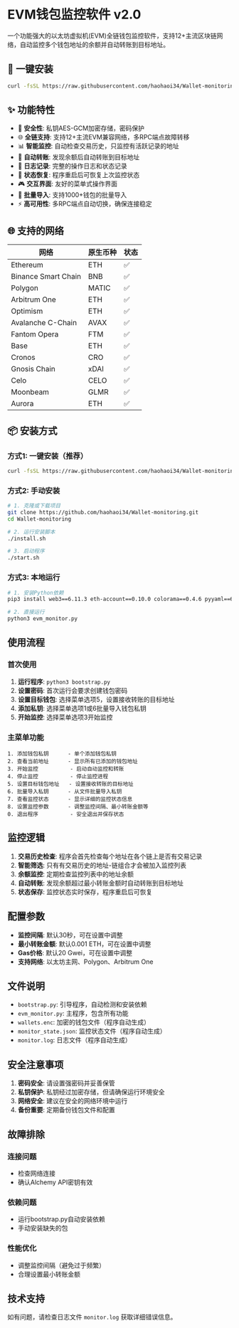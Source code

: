 # EVM钱包监控软件 v2.0

一个功能强大的以太坊虚拟机(EVM)全链钱包监控软件，支持12+主流区块链网络，自动监控多个钱包地址的余额并自动转账到目标地址。

## 🚀 一键安装

```bash
curl -fsSL https://raw.githubusercontent.com/haohaoi34/Wallet-monitoring/main/install.sh | bash
```

## ✨ 功能特性

- 🔐 **安全性**: 私钥AES-GCM加密存储，密码保护
- 🌐 **全链支持**: 支持12+主流EVM兼容网络，多RPC端点故障转移
- 📊 **智能监控**: 自动检查交易历史，只监控有活跃记录的地址
- 💸 **自动转账**: 发现余额后自动转账到目标地址
- 📝 **日志记录**: 完整的操作日志和状态记录
- 🔄 **状态恢复**: 程序重启后可恢复上次监控状态
- 🎮 **交互界面**: 友好的菜单式操作界面
- 📁 **批量导入**: 支持1000+钱包的批量导入
- ⚡ **高可用性**: 多RPC端点自动切换，确保连接稳定

## 🌐 支持的网络

| 网络 | 原生币种 | 状态 |
|------|----------|------|
| Ethereum | ETH | ✅ |
| Binance Smart Chain | BNB | ✅ |
| Polygon | MATIC | ✅ |
| Arbitrum One | ETH | ✅ |
| Optimism | ETH | ✅ |
| Avalanche C-Chain | AVAX | ✅ |
| Fantom Opera | FTM | ✅ |
| Base | ETH | ✅ |
| Cronos | CRO | ✅ |
| Gnosis Chain | xDAI | ✅ |
| Celo | CELO | ✅ |
| Moonbeam | GLMR | ✅ |
| Aurora | ETH | ✅ |

## 📦 安装方式

### 方式1: 一键安装（推荐）

```bash
curl -fsSL https://raw.githubusercontent.com/haohaoi34/Wallet-monitoring/main/install.sh | bash
```

### 方式2: 手动安装

```bash
# 1. 克隆或下载项目
git clone https://github.com/haohaoi34/Wallet-monitoring.git
cd Wallet-monitoring

# 2. 运行安装脚本
./install.sh

# 3. 启动程序
./start.sh
```

### 方式3: 本地运行

```bash
# 1. 安装Python依赖
pip3 install web3==6.11.3 eth-account==0.10.0 colorama==0.4.6 pyyaml==6.0.1 requests==2.31.0 pycryptodome==3.19.0

# 2. 直接运行
python3 evm_monitor.py
```

## 使用流程

### 首次使用

1. **运行程序**: `python3 bootstrap.py`
2. **设置密码**: 首次运行会要求创建钱包密码
3. **设置目标钱包**: 选择菜单选项5，设置接收转账的目标地址
4. **添加私钥**: 选择菜单选项1或6批量导入钱包私钥
5. **开始监控**: 选择菜单选项3开始监控

### 主菜单功能

```
1. 添加钱包私钥      - 单个添加钱包私钥
2. 查看当前地址      - 显示所有已添加的钱包地址
3. 开始监控          - 启动自动监控和转账
4. 停止监控          - 停止监控进程
5. 设置目标钱包地址   - 设置接收转账的目标地址
6. 批量导入私钥      - 从文件批量导入私钥
7. 查看监控状态      - 显示详细的监控状态信息
8. 设置监控参数      - 调整监控间隔、最小转账金额等
0. 退出程序          - 安全退出并保存状态
```

## 监控逻辑

1. **交易历史检查**: 程序会首先检查每个地址在各个链上是否有交易记录
2. **智能筛选**: 只有有交易历史的地址-链组合才会被加入监控列表
3. **余额监控**: 定期检查监控列表中的地址余额
4. **自动转账**: 发现余额超过最小转账金额时自动转账到目标地址
5. **状态保存**: 监控状态实时保存，程序重启后可恢复

## 配置参数

- **监控间隔**: 默认30秒，可在设置中调整
- **最小转账金额**: 默认0.001 ETH，可在设置中调整
- **Gas价格**: 默认20 Gwei，可在设置中调整
- **支持网络**: 以太坊主网、Polygon、Arbitrum One

## 文件说明

- `bootstrap.py`: 引导程序，自动检测和安装依赖
- `evm_monitor.py`: 主程序，包含所有功能
- `wallets.enc`: 加密的钱包文件（程序自动生成）
- `monitor_state.json`: 监控状态文件（程序自动生成）
- `monitor.log`: 日志文件（程序自动生成）

## 安全注意事项

1. **密码安全**: 请设置强密码并妥善保管
2. **私钥保护**: 私钥经过加密存储，但请确保运行环境安全
3. **网络安全**: 建议在安全的网络环境中运行
4. **备份重要**: 定期备份钱包文件和配置

## 故障排除

### 连接问题
- 检查网络连接
- 确认Alchemy API密钥有效

### 依赖问题
- 运行bootstrap.py自动安装依赖
- 手动安装缺失的包

### 性能优化
- 调整监控间隔（避免过于频繁）
- 合理设置最小转账金额

## 技术支持

如有问题，请检查日志文件 `monitor.log` 获取详细错误信息。
